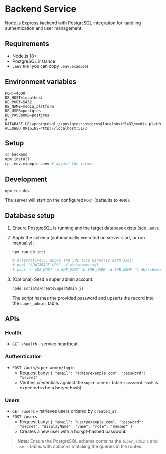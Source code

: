 # Backend Service

Node.js Express backend with PostgreSQL integration for handling authentication and user management.

## Requirements

- Node.js 18+
- PostgreSQL instance
- `.env` file (you can copy `.env.example`)

## Environment variables

```
PORT=4000
DB_HOST=localhost
DB_PORT=5432
DB_NAME=media_platform
DB_USER=postgres
DB_PASSWORD=postgres
# DATABASE_URL=postgresql://postgres:postgres@localhost:5432/media_platform
ALLOWED_ORIGINS=http://localhost:5173
```

## Setup

```bash
cd backend
npm install
cp .env.example .env # adjust the values
```

## Development

```bash
npm run dev
```

The server will start on the configured `PORT` (defaults to `4000`).

## Database setup

1. Ensure PostgreSQL is running and the target database exists (see `.env`).
2. Apply the schema (automatically executed on server start, or run manually):

   ```bash
   npm run db:init

   # alternatively, apply the SQL file directly with psql:
   # psql "$DATABASE_URL" -f db/schema.sql
   # psql -h $DB_HOST -p $DB_PORT -U $DB_USER -d $DB_NAME -f db/schema.sql
   ```

3. (Optional) Seed a super admin account:

   ```bash
   node scripts/createSuperAdmin.js
   ```

   The script hashes the provided password and upserts the record into the `super_admins` table.

## APIs

### Health

- `GET /health` – service heartbeat.

### Authentication

- `POST /auth/super-admin/login`
  - Request body: `{ "email": "admin@example.com", "password": "secret" }`
  - Verifies credentials against the `super_admins` table (`password_hash` is expected to be a bcrypt hash).

### Users

- `GET /users` – retrieves users ordered by `created_at`.
- `POST /users`
  - Request body: `{ "email": "user@example.com", "password": "secret", "displayName": "Jane", "role": "member" }`
  - Creates a new user with a bcrypt-hashed password.

> **Note:** Ensure the PostgreSQL schema contains the `super_admins` and `users` tables with columns matching the queries in the routes.
